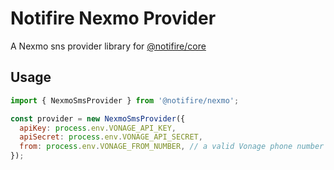 # Notifire Nexmo Provider

A Nexmo sns provider library for [@notifire/core](https://github.com/notifirehq/notifire)

## Usage

```javascript
import { NexmoSmsProvider } from '@notifire/nexmo';

const provider = new NexmoSmsProvider({
  apiKey: process.env.VONAGE_API_KEY,
  apiSecret: process.env.VONAGE_API_SECRET,
  from: process.env.VONAGE_FROM_NUMBER, // a valid Vonage phone number
});
```
